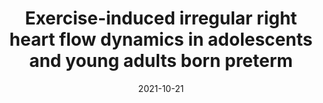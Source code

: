 ---
title: "Exercise-induced irregular right heart flow dynamics in adolescents and young adults born preterm"
collection: publications
permalink: /publication/2021-10-21-eldridge
date: 2021-10-21
venue: 'Journal of Cardiovascular Magnetic Resonance'
paperurl: 'http://academicpages.github.io/files/eldridge_preterm_study.pdf'
link: https://pubmed.ncbi.nlm.nih.gov/34670573/
code: 
github: 
citation: 'Macdonald, J. A., <b>Roberts, G. S.</b>, Corrado, P. A., Beshish, A. G., Haraldsdottir, K., Barton, G. P., . . . Wieben, O. (2021). &quot;Exercise-induced irregular right heart flow dynamics in adolescents and young adults born preterm&quot;. <i>J Cardiovasc Magn Reson</i>, 23(1), 116. doi:10.1186/s12968-021-00816-2'
---